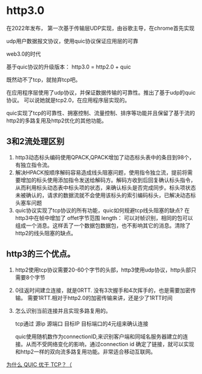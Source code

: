 # http3.0

在2022年发布， 第一次基于传输层UDP实现，由谷歌主导，在chrome首先实现

udp用户数据报文协议，使用quic协议保证应用层的可靠

web3.0的时代

基于quic协议的升级版本： http3.0 = http2.0 + quic

既然动不了tcp，就抛弃tcp吧。

在应用程序层使用了udp协议，并保证数据传输的可靠性。推出了基于udp的quic协议。 可以说她就是tcp2.0，在应用程序层实现的。


quic实现了tcp的可靠性、拥塞控制、流量控制、排序等功能并且保留了基于流的http2的多路复用及http2优化的其他功能。



## 3和2流处理区别

1. http3动态标头编码使用QPACK,QPACK增加了动态标头表中的条目到98个，有独立指令流。
2. 解决HPACK按顺序解码容易造成线头阻塞问题，使用指令独立流，提前将需要增加的标头使用添加指令发送给解码方。解码方收到后回复确认标头指令，从而利用标头动态表中标头项的状态，来确认标头是否完成同步。标头项状态未被确认的，请求的数据流就不会使用该标头的索引编码标头，已解决动态标头塞车问题
3. quic协议实现了tcp协议的所有功能，quic如何规避tcp线头阻塞的缺点?
   在http3中在帧中增加了 offet字节范围 length： 可以对帧识别，相同的包可以组成一个消息。这样丢了一个数据包数据包，也不影响其它的消息。清除了http2的线头阻塞的缺点。





## http3的三个优点。

1. http2使用tcp协议需要20-60个字节的头部，http3使用udp协议，http头部只需要8个字节
2. 0往返时间建立连接，就是0RTT. 没有3次握手和4次挥手的，也是需要加密传输。 需要1RTT.相对于http2.0的加密传输来讲，还是少了1RTT时间
  
3. 怎么识别当前连接并且实现多路复用的。

    tcp通过 源ip  源端口 目标IP 目标端口的4元组来确认连接

    quic使用随机数作为connectionID,来识别客户端和同域名服务器建立的连接。从而不受网络变化的影响，通过connection id 确定了链接，就可以实现和http2一样的双向流多路复用功能。非常适合移动互联网。

[为什么 QUIC 优于 TCP？（](https://engineeringatscale.substack.com/p/how-quic-is-displacing-tcp-for-speed)
